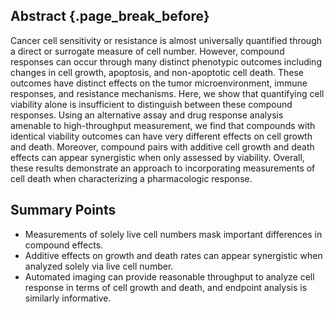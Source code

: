 ## Abstract {.page_break_before}

<!-- 150 word limit -->

Cancer cell sensitivity or resistance is almost universally quantified through a direct or surrogate measure of cell number. However, compound responses can occur through many distinct phenotypic outcomes including changes in cell growth, apoptosis, and non-apoptotic cell death. These outcomes have distinct effects on the tumor microenvironment, immune responses, and resistance mechanisms. Here, we show that quantifying cell viability alone is insufficient to distinguish between these compound responses. Using an alternative assay and drug response analysis amenable to high-throughput measurement, we find that compounds with identical viability outcomes can have very different effects on cell growth and death. Moreover, compound pairs with additive cell growth and death effects can appear synergistic when only assessed by viability. Overall, these results demonstrate an approach to incorporating measurements of cell death when characterizing a pharmacologic response.

## Summary Points

- Measurements of solely live cell numbers mask important differences in compound effects.
- Additive effects on growth and death rates can appear synergistic when analyzed solely via live cell number.
- Automated imaging can provide reasonable throughput to analyze cell response in terms of cell growth and death, and endpoint analysis is similarly informative.
